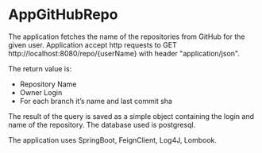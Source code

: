 # AppGitHubRepo

The application fetches the name of the repositories from GitHub for the given user.
Application accept http requests to GET http://localhost:8080/repo/{userName} with header "application/json".

The return value is:

- Repository Name
- Owner Login
- For each branch it’s name and last commit sha

The result of the query is saved as a simple object containing the login and name of the repository. The database used is postgresql.

The application uses SpringBoot, FeignClient, Log4J, Lombook.
